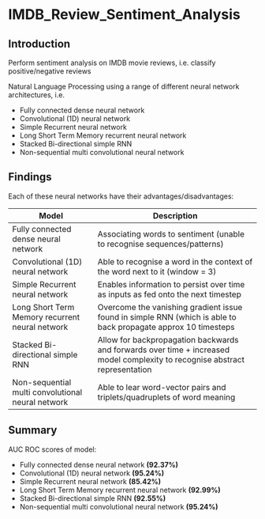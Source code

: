 # IMDB_Review_Sentiment_Analysis
## Introduction
Perform sentiment analysis on IMDB movie reviews, i.e. classify positive/negative reviews

Natural Language Processing using a range of different neural network architectures, i.e.
- Fully connected dense neural network
- Convolutional (1D) neural network
- Simple Recurrent neural network
- Long Short Term Memory recurrent neural network
- Stacked Bi-directional simple RNN
- Non-sequential multi convolutional neural network

## Findings
Each of these neural networks have their advantages/disadvantages:

| Model | Description |
| ----------- | ----------- |
| Fully connected dense neural network | Associating words to sentiment (unable to recognise sequences/patterns) |
| Convolutional (1D) neural network | Able to recognise a word in the context of the word next to it (window = 3) |
| Simple Recurrent neural network | Enables information to persist over time as inputs as fed onto the next timestep |
| Long Short Term Memory recurrent neural network | Overcome the vanishing gradient issue found in simple RNN (which is able to back propagate approx 10 timesteps|
| Stacked Bi-directional simple RNN | Allow for backpropagation backwards and forwards over time + increased model complexity to recognise abstract representation|
| Non-sequential multi convolutional neural network | Able to lear word-vector pairs and triplets/quadruplets of word meaning |



## Summary
AUC ROC scores of model:
- Fully connected dense neural network **(92.37%)**
- Convolutional (1D) neural network **(95.24%)**
- Simple Recurrent neural network **(85.42%)**
- Long Short Term Memory recurrent neural network **(92.99%)**
- Stacked Bi-directional simple RNN **(92.55%)**
- Non-sequential multi convolutional neural network **(95.24%)**

